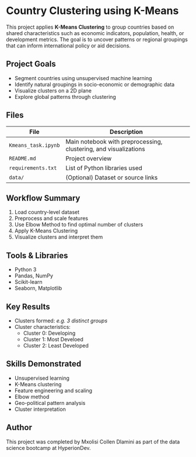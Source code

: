 # Country Clustering using K-Means

This project applies **K-Means Clustering** to group countries based on shared characteristics such as economic indicators, population, health, or development metrics.
The goal is to uncover patterns or regional groupings that can inform international policy or aid decisions.


## Project Goals

- Segment countries using unsupervised machine learning
- Identify natural groupings in socio-economic or demographic data
- Visualize clusters on a 2D plane
- Explore global patterns through clustering


## Files

| File | Description |
|------|-------------|
| `Kmeans_task.ipynb` | Main notebook with preprocessing, clustering, and visualizations |
| `README.md` | Project overview |
| `requirements.txt` | List of Python libraries used |
| `data/` | (Optional) Dataset or source links |


## Workflow Summary

1. Load country-level dataset  
2. Preprocess and scale features  
3. Use Elbow Method to find optimal number of clusters  
4. Apply K-Means Clustering  
5. Visualize clusters and interpret them  


## Tools & Libraries

- Python 3
- Pandas, NumPy
- Scikit-learn
- Seaborn, Matplotlib


## Key Results

- Clusters formed: _e.g. 3 distinct groups_  
- Cluster characteristics:  
  - Cluster 0: Developing
  - Cluster 1: Most Develoed
  - Cluster 2: Least Developed



## Skills Demonstrated

- Unsupervised learning  
- K-Means clustering  
- Feature engineering and scaling  
- Elbow method  
- Geo-political pattern analysis  
- Cluster interpretation


##  Author

This project was completed by Mxolisi Collen Dlamini as part of the data science bootcamp at HyperionDev. 

